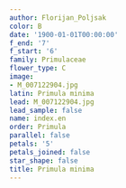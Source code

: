 ```yaml
---
author: Florijan_Poljsak
color: B
date: '1900-01-01T00:00:00'
f_end: '7'
f_start: '6'
family: Primulaceae
flower_type: C
image:
- M_007122904.jpg
latin: Primula minima
lead: M_007122904.jpg
lead_sample: false
name: index.en
order: Primula
parallel: false
petals: '5'
petals_joined: false
star_shape: false
title: Primula minima
---
```

